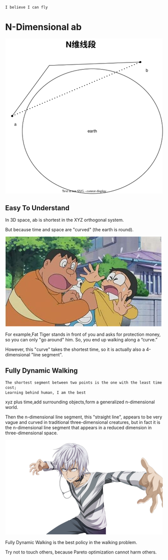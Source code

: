     I believe I can fly

# N-Dimensional ab

![image](ab.svg)

## Easy To Understand

In 3D space, ab is shortest in the XYZ orthogonal system.

But because time and space are "curved" (the earth is round).

![image](ab.jpeg)

For example,Fat Tiger stands in front of you and asks for protection money, so you can only "go around" him.
So, you end up walking along a “curve.”

However, this "curve" takes the shortest time, so it is actually also a 4-dimensional "line segment".

## Fully Dynamic Walking

    The shortest segment between two points is the one with the least time cost; 
    Learning behind human, I am the best

xyz plus time,add surrounding objects,form a generalized n-dimensional world.

Then the n-dimensional line segment, this "straight line", appears to be very vague and curved in traditional three-dimensional creatures, but in fact it is the n-dimensional line segment that appears in a reduced dimension in three-dimensional space.

![image](Accelerator.png)

Fully Dynamic Walking is the best policy in the walking problem.

Try not to touch others, because Pareto optimization cannot harm others.
